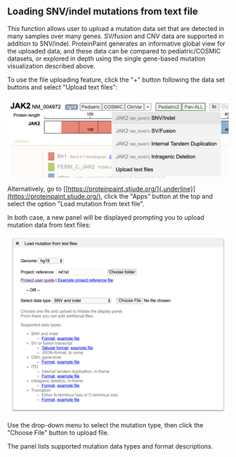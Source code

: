 **Loading SNV/indel mutations from text file**
----------------------------------------------

This function allows user to upload a mutation data set that are
detected in many samples over many genes. SV/fusion and CNV data are
supported in addition to SNV/indel. ProteinPaint generates an
informative global view for the uploaded data, and these data can be
compared to pediatric/COSMIC datasets, or explored in depth using the
single gene-based mutation visualization described above.

To use the file uploading feature, click the "+" button following the
data set buttons and select "Upload text files":

![](../../../images/guides/proteinpaint/advanced-guides/loading-snv-indel-mutations-from-a-file/media/image2.png)

Alternatively, go to
[[https://proteinpaint.stjude.org/]{.underline}](https://proteinpaint.stjude.org/),
click the "Apps" button at the top and select the option "Load mutation
from text file".

In both case, a new panel will be displayed prompting you to upload
mutation data from text files:

![](../../../images/guides/proteinpaint/advanced-guides/loading-snv-indel-mutations-from-a-file/media/image1.png)

Use the drop-down menu to select the mutation type, then click the
"Choose File" button to upload file.

The panel lists supported mutation data types and format descriptions.
